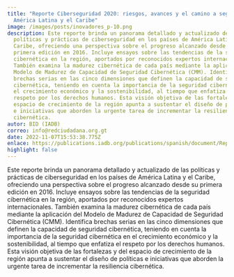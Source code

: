 ```yaml
---
title: "Reporte Ciberseguridad 2020: riesgos, avances y el camino a seguir en
  América Latina y el Caribe"
image: /images/posts/inovadores_p-10.png
description: Este reporte brinda un panorama detallado y actualizado de las
  políticas y prácticas de ciberseguridad en los países de América Latina y el
  Caribe, ofreciendo una perspectiva sobre el progreso alcanzado desde su
  primera edición en 2016. Incluye ensayos sobre las tendencias de la seguridad
  cibernética en la región, aportados por reconocidos expertos internacionales.
  También examina la madurez cibernética de cada país mediante la aplicación del
  Modelo de Madurez de Capacidad de Seguridad Cibernética (CMM). Identifica
  brechas serias en las cinco dimensiones que definen la capacidad de seguridad
  cibernética, teniendo en cuenta la importancia de la seguridad cibernética en
  el crecimiento económico y la sostenibilidad, al tiempo que enfatiza el
  respeto por los derechos humanos. Esta visión objetiva de las fortalezas y del
  espacio de crecimiento de la región apunta a sustentar el diseño de políticas
  e iniciativas que aborden la urgente tarea de incrementar la resiliencia
  cibernética.
autor: BID (IADB)
correo: info@redciudadana.org.gt
date: 2022-11-07T15:53:38.775Z
enlace: https://publications.iadb.org/publications/spanish/document/Reporte-Ciberseguridad-2020-riesgos-avances-y-el-camino-a-seguir-en-America-Latina-y-el-Caribe.pdf
highlight: false
---
```

Este reporte brinda un panorama detallado y actualizado de las políticas y prácticas de ciberseguridad en los países de América Latina y el Caribe, ofreciendo una perspectiva sobre el progreso alcanzado desde su primera edición en 2016. Incluye ensayos sobre las tendencias de la seguridad cibernética en la región, aportados por reconocidos expertos internacionales. También examina la madurez cibernética de cada país mediante la aplicación del Modelo de Madurez de Capacidad de Seguridad Cibernética (CMM). Identifica brechas serias en las cinco dimensiones que definen la capacidad de seguridad cibernética, teniendo en cuenta la importancia de la seguridad cibernética en el crecimiento económico y la sostenibilidad, al tiempo que enfatiza el respeto por los derechos humanos. Esta visión objetiva de las fortalezas y del espacio de crecimiento de la región apunta a sustentar el diseño de políticas e iniciativas que aborden la urgente tarea de incrementar la resiliencia cibernética.